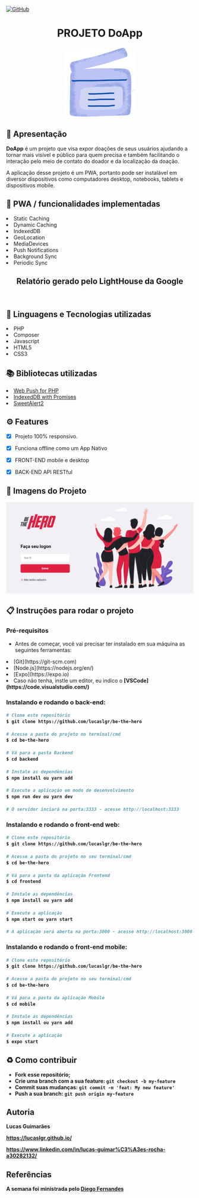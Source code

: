 <a href="./LICENSE">![GitHub](https://img.shields.io/badge/license-MIT-green)</a>

<h1 align="center"> PROJETO DoApp </h1>

<p align="center">
<img title="" src="./frontend/public/src/images/logos/logo.png" alt="" width="191" data-align="center">
</p>

## :loudspeaker: Apresentação

**DoApp** é um projeto que visa expor doações de seus usuários ajudando a tornar mais visível e público para quem precisa e também facilitando o interação pelo meio de contato do doador e da localização da doação.

A aplicação desse projeto é um PWA, portanto pode ser instalável em diversor dispositivos como computadores desktop, notebooks, tablets e dispositivos mobile. 

## :rocket: PWA / funcionalidades implementadas

<li>Static Caching</li>
<li>Dynamic Caching</li>
<li>IndexedDB</li>
<li>GeoLocation</li>
<li>MediaDevices</li>
<li>Push Notifications</li>
<li>Background Sync</li>
<li>Periodic Sync</li>

<h2 align="center">Relatório gerado pelo LightHouse da Google</h2>

<p align="center">
<img title="" src="https://raw.githubusercontent.com/lucaslgr/project-doapp/master/screenshot/lighthouse-repot.png" alt="" width="521" data-align="center">
</p>

## :memo: Linguagens e Tecnologias utilizadas

<li>PHP</li>
<li>Composer</li>
<li>Javascript</li>
<li>HTML5</li>
<li>CSS3</li>

## :books: Bibliotecas utilizadas

<li><a href=https://github.com/web-push-libs/web-push-php">Web Push for PHP</a></li>
<li><a href="https://github.com/jakearchibald/idb">IndexedDB with Promises</a></li>
<li><a href="https://sweetalert2.github.io/">SweetAlert2</a></li>

## ⚙ Features

- [x] Projeto 100% responsivo.

- [x] Funciona offline como um App Nativo

- [x] FRONT-END mobile e desktop

- [x] BACK-END API RESTful

## :flower_playing_cards: Imagens do Projeto

![Imagem do projeto](https://github.com/lucaslgr/be-the-hero/blob/master/screenshot/be-the-hero-1.png)

## :clipboard: Instruções para rodar o projeto

### Pré-requisitos

- Antes de começar, você vai precisar ter instalado em sua máquina as seguintes ferramentas:

<li>[Git](https://git-scm.com)</li>
<li>[Node.js](https://nodejs.org/en/)</li>
<li>[Expo](https://expo.io)</li>
<li>Caso não tenha, instle um editor, eu indico o <b>[VSCode](https://code.visualstudio.com/)</li>

### Instalando e rodando o back-end:

```bash
# Clone este repositório
$ git clone https://github.com/lucaslgr/be-the-hero

# Acesse a pasta do projeto no terminal/cmd
$ cd be-the-hero

# Vá para a pasta Backend
$ cd backend

# Instale as dependências
$ npm install ou yarn add

# Execute a aplicação em modo de desenvolvimento
$ npm run dev ou yarn dev

# O servidor inciará na porta:3333 - acesse http://localhost:3333 
```

### Instalando e rodando o front-end web:

```bash
# Clone este repositório
$ git clone https://github.com/lucaslgr/be-the-hero

# Acesse a pasta do projeto no seu terminal/cmd
$ cd be-the-hero

# Vá para a pasta da aplicação Frontend
$ cd frontend

# Instale as dependências
$ npm install ou yarn add

# Execute a aplicação
$ npm start ou yarn start

# A aplicação será aberta na porta:3000 - acesse http://localhost:3000
```

### Instalando e rodando o front-end mobile:

```bash
# Clone este repositório
$ git clone https://github.com/lucaslgr/be-the-hero

# Acesse a pasta do projeto no seu terminal/cmd
$ cd be-the-hero

# Vá para a pasta da aplicação Mobile
$ cd mobile

# Instale as dependências
$ npm install ou yarn add

# Execute a aplicação
$ expo start
```

## :recycle: Como contribuir

- Fork esse repositório;
- Crie uma branch com a sua feature: `git checkout -b my-feature`
- Commit suas mudanças: `git commit -m 'feat: My new feature'`
- Push a sua branch: `git push origin my-feature`

## Autoria

Lucas Guimarães

https://lucaslgr.github.io/

https://www.linkedin.com/in/lucas-guimar%C3%A3es-rocha-a30282132/

## Referências

A semana foi ministrada pelo [Diego Fernandes](https://github.com/diego3g)
